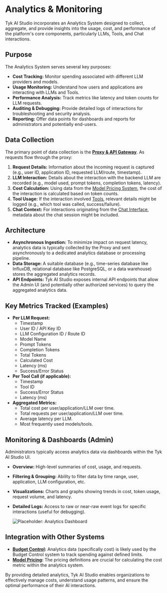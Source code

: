 # Analytics & Monitoring

Tyk AI Studio incorporates an Analytics System designed to collect, aggregate, and provide insights into the usage, cost, and performance of the platform's core components, particularly LLMs, Tools, and Chat interactions.

## Purpose

The Analytics System serves several key purposes:

*   **Cost Tracking:** Monitor spending associated with different LLM providers and models.
*   **Usage Monitoring:** Understand how users and applications are interacting with LLMs and Tools.
*   **Performance Analysis:** Track metrics like latency and token counts for LLM requests.
*   **Auditing & Debugging:** Provide detailed logs of interactions for troubleshooting and security analysis.
*   **Reporting:** Offer data points for dashboards and reports for administrators and potentially end-users.

## Data Collection

The primary point of data collection is the **[Proxy & API Gateway](./proxy.md)**. As requests flow through the proxy:

1.  **Request Details:** Information about the incoming request is captured (e.g., user ID, application ID, requested LLM/route, timestamp).
2.  **LLM Interaction:** Details about the interaction with the backend LLM are recorded (e.g., model used, prompt tokens, completion tokens, latency).
3.  **Cost Calculation:** Using data from the [Model Pricing System](./llm-management.md#model-pricing-system), the cost of the interaction is calculated based on token counts.
4.  **Tool Usage:** If the interaction involved [Tools](./tools.md), relevant details might be logged (e.g., which tool was called, success/failure).
5.  **Chat Context:** For interactions originating from the [Chat Interface](./chat-interface.md), metadata about the chat session might be included.

## Architecture

*   **Asynchronous Ingestion:** To minimize impact on request latency, analytics data is typically collected by the Proxy and sent asynchronously to a dedicated analytics database or processing pipeline.
*   **Data Storage:** A suitable database (e.g., time-series database like InfluxDB, relational database like PostgreSQL, or a data warehouse) stores the aggregated analytics records.
*   **API Endpoints:** Tyk AI Studio exposes internal API endpoints that allow the Admin UI (and potentially other authorized services) to query the aggregated analytics data.

## Key Metrics Tracked (Examples)

*   **Per LLM Request:**
    *   Timestamp
    *   User ID / API Key ID
    *   LLM Configuration ID / Route ID
    *   Model Name
    *   Prompt Tokens
    *   Completion Tokens
    *   Total Tokens
    *   Calculated Cost
    *   Latency (ms)
    *   Success/Error Status
*   **Per Tool Call (if applicable):**
    *   Timestamp
    *   Tool ID
    *   Success/Error Status
    *   Latency (ms)
*   **Aggregated Metrics:**
    *   Total cost per user/application/LLM over time.
    *   Total requests per user/application/LLM over time.
    *   Average latency per LLM.
    *   Most frequently used models/tools.

## Monitoring & Dashboards (Admin)

Administrators typically access analytics data via dashboards within the Tyk AI Studio UI.

*   **Overview:** High-level summaries of cost, usage, and requests.
*   **Filtering & Grouping:** Ability to filter data by time range, user, application, LLM configuration, etc.
*   **Visualizations:** Charts and graphs showing trends in cost, token usage, request volume, and latency.
*   **Detailed Logs:** Access to raw or near-raw event logs for specific interactions (useful for debugging).

    ![Placeholder: Analytics Dashboard](https://placehold.co/600x400?text=Analytics+Dashboard)

## Integration with Other Systems

*   **[Budget Control](./llm-management.md#budget-control-system):** Analytics data (specifically cost) is likely used by the Budget Control system to track spending against defined limits.
*   **[Model Pricing](./llm-management.md#model-pricing-system):** The pricing definitions are crucial for calculating the cost metric within the analytics system.

By providing detailed analytics, Tyk AI Studio enables organizations to effectively manage costs, understand usage patterns, and ensure the optimal performance of their AI interactions.
